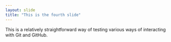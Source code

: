 ```yaml
---
layout: slide
title: "This is the fourth slide"
---
```


This is a relatively straightforward way
of testing various ways of interacting with Git
and GitHub.